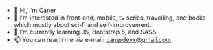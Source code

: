 - 👋 Hi, I’m Caner 
- 👀 I’m interested in front-end, mobile, tv series, travelling, and books which mostly about sci-fi and self-improvement.  
- 🌱 I’m currently learning JS, Bootstrap 5, and SASS
- 📫 You can reach me via e-mail: canerdevx@gmail.com


